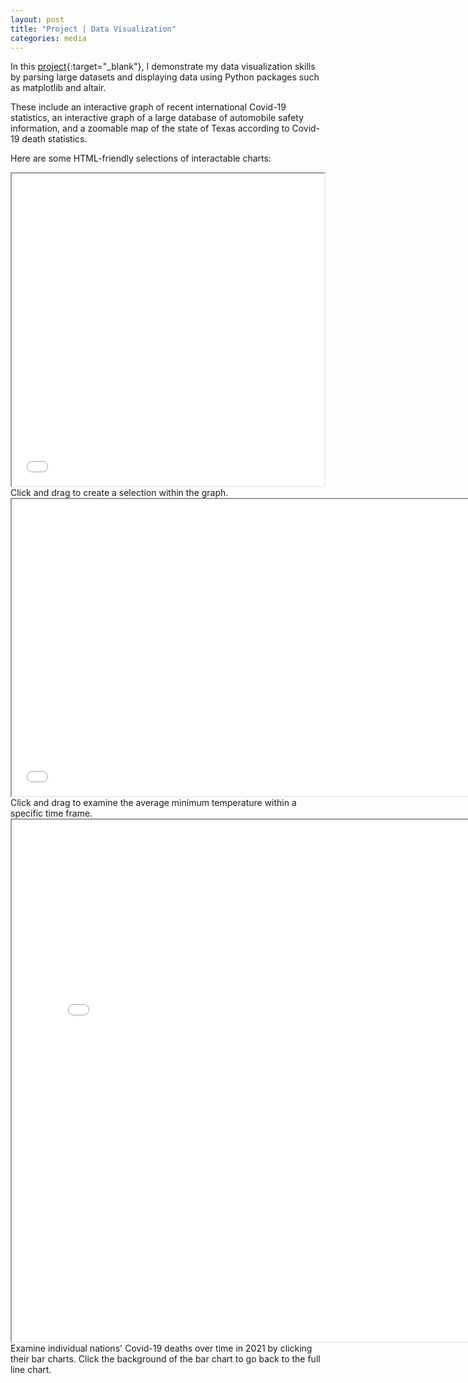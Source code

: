 ```yaml
---
layout: post
title: "Project | Data Visualization"
categories: media
---
```




In this [project](/assets/PortfolioDataViz.ipynb){:target="_blank"}, I demonstrate my data visualization skills by parsing large datasets and displaying data using Python packages such as matplotlib and altair.

These include an interactive graph of recent international Covid-19 statistics, an interactive graph of a large database of automobile safety information, and a zoomable map of the state of Texas according to Covid-19 death statistics. 

Here are some HTML-friendly selections of interactable charts:

<iframe src="/assets/CarSelector.html" Height = "500" Width = "500" ></iframe>
Click and drag to create a selection within the graph.

<iframe src="/assets/WeatherChart.html" Height = "475" Width = "730" ></iframe>
Click and drag to examine the average minimum temperature within a specific time frame.

<iframe src="/assets/CovidChart.html" Height = "835" Width = "780" ></iframe>
Examine individual nations' Covid-19 deaths over time in 2021 by clicking their bar charts. Click the background of the bar chart to go back to the full line chart. 
